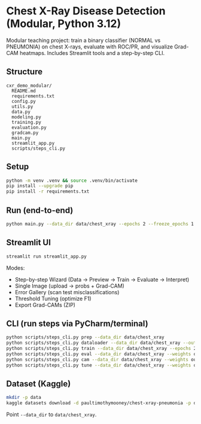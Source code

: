 
# Chest X-Ray Disease Detection (Modular, Python 3.12)

Modular teaching project: train a binary classifier (NORMAL vs PNEUMONIA) on chest X-rays, evaluate with ROC/PR, and visualize Grad-CAM heatmaps. Includes Streamlit tools and a step-by-step CLI.

## Structure
```
cxr_demo_modular/
  README.md
  requirements.txt
  config.py
  utils.py
  data.py
  modeling.py
  training.py
  evaluation.py
  gradcam.py
  main.py
  streamlit_app.py
  scripts/steps_cli.py
```
## Setup
```bash
python -m venv .venv && source .venv/bin/activate
pip install --upgrade pip
pip install -r requirements.txt
```

## Run (end-to-end)
```bash
python main.py --data_dir data/chest_xray --epochs 2 --freeze_epochs 1 --out_dir outputs --save_model
```

## Streamlit UI
```bash
streamlit run streamlit_app.py
```
Modes:
- Step-by-step Wizard (Data → Preview → Train → Evaluate → Interpret)
- Single Image (upload → probs + Grad-CAM)
- Error Gallery (scan test misclassifications)
- Threshold Tuning (optimize F1)
- Export Grad-CAMs (ZIP)

## CLI (run steps via PyCharm/terminal)
```bash
python scripts/steps_cli.py prep --data_dir data/chest_xray
python scripts/steps_cli.py dataloader --data_dir data/chest_xray --out_dir outputs
python scripts/steps_cli.py train --data_dir data/chest_xray --epochs 2 --freeze_epochs 1 --out_dir outputs --save_model
python scripts/steps_cli.py eval --data_dir data/chest_xray --weights outputs/cxr_resnet18.pt --out_dir outputs
python scripts/steps_cli.py cam --data_dir data/chest_xray --weights outputs/cxr_resnet18.pt --out_dir outputs --num 8
python scripts/steps_cli.py tune --data_dir data/chest_xray --weights outputs/cxr_resnet18.pt --out_dir outputs
```

## Dataset (Kaggle)
```bash
mkdir -p data
kaggle datasets download -d paultimothymooney/chest-xray-pneumonia -p data --unzip
```
Point `--data_dir` to `data/chest_xray`.
